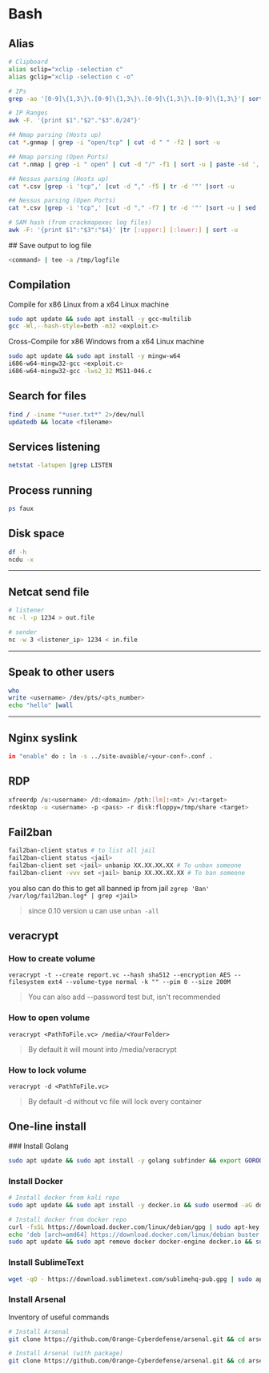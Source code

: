 # Bash

## Alias

```bash
# Clipboard
alias sclip="xclip -selection c"
alias gclip="xclip -selection c -o"

# IPs
grep -ao '[0-9]\{1,3\}\.[0-9]\{1,3\}\.[0-9]\{1,3\}\.[0-9]\{1,3\}'| sort -u

# IP Ranges 
awk -F. '{print $1"."$2"."$3".0/24"}'

## Nmap parsing (Hosts up)
cat *.gnmap | grep -i "open/tcp" | cut -d " " -f2 | sort -u

## Nmap parsing (Open Ports)
cat *.nmap | grep -i " open" | cut -d "/" -f1 | sort -u | paste -sd ','

## Nessus parsing (Hosts up)
cat *.csv |grep -i 'tcp",' |cut -d "," -f5 | tr -d '"' |sort -u

## Nessus parsing (Open Ports) 
cat *.csv |grep -i 'tcp",' |cut -d "," -f7 | tr -d '"' |sort -u | sed -r '/^\s*$/d' | tr "\n" ",  " | rev | cut -c2- |rev | sed 's/, */, /g' | cut -f 2- -d ' '

# SAM hash (from crackmapexec log files)
awk -F: '{print $1":"$3":"$4}' |tr [:upper:] [:lower:] | sort -u
```

## Save output to log file

```bash
<command> | tee -a /tmp/logfile
```

## Compilation

Compile for x86 Linux from a x64 Linux machine

```bash
sudo apt update && sudo apt install -y gcc-multilib 
gcc -Wl,--hash-style=both -m32 <exploit.c>
```

Cross-Compile for x86 Windows from a x64 Linux machine

```bash
sudo apt update && sudo apt install -y mingw-w64
i686-w64-mingw32-gcc <exploit.c>
i686-w64-mingw32-gcc -lws2_32 MS11-046.c
```


## Search for files

```bash
find / -iname "*user.txt*" 2>/dev/null
updatedb && locate <filename>
```

## Services listening

```bash
netstat -latupen |grep LISTEN
```

## Process running

```bash
ps faux
```

## Disk space

```bash
df -h
ncdu -x 
```

---

## Netcat send file

```bash
# listener
nc -l -p 1234 > out.file

# sender
nc -w 3 <listener_ip> 1234 < in.file
```

---


## Speak to other users

```bash
who
write <username> /dev/pts/<pts_number>
echo "hello" |wall
```

---

## Nginx syslink

```bash
in "enable" do : ln -s ../site-avaible/<your-conf>.conf .
```

## RDP 

```sh
xfreerdp /u:<username> /d:<domain> /pth:[lm]:<nt> /v:<target>
rdesktop -u <username> -p <pass> -r disk:floppy=/tmp/share <target>
```

## Fail2ban

```bash
fail2ban-client status # to list all jail
fail2ban-client status <jail>
fail2ban-client set <jail> unbanip XX.XX.XX.XX # To unban someone
fail2ban-client -vvv set <jail> banip XX.XX.XX.XX # To ban someone
```

you also can do this to get all banned ip from jail `zgrep 'Ban' /var/log/fail2ban.log* | grep <jail>`
 

>since 0.10 version u can use `unban -all`


## veracrypt

### How to create volume
`veracrypt -t --create report.vc --hash sha512 --encryption AES --filesystem ext4 --volume-type normal -k "" --pim 0 --size 200M` 

> You can also add --password test but, isn't recommended

### How to open volume

`veracrypt <PathToFile.vc> /media/<YourFolder>` 
>By default it will mount into /media/veracrypt<X>

### How to lock volume

`veracrypt -d <PathToFile.vc>`
>By default -d without vc file will lock every container



## One-line install

### Install Golang

```bash
sudo apt update && sudo apt install -y golang subfinder && export GOROOT=/usr/lib/go && export GOPATH=$HOME/go && export PATH=$GOPATH/bin:$GOROOT/bin:$PATH;
```

### Install Docker

```sh
# Install docker from kali repo
sudo apt update && sudo apt install -y docker.io && sudo usermod -aG docker $USER && exec sg docker newgrp `id -gn`

# Install docker from docker repo
curl -fsSL https://download.docker.com/linux/debian/gpg | sudo apt-key add -
echo 'deb [arch=amd64] https://download.docker.com/linux/debian buster stable' | sudo tee /etc/apt/sources.list.d/docker.list
sudo apt update && sudo apt remove docker docker-engine docker.io && sudo apt install docker-ce -y
```

### Install SublimeText 

```sh
wget -qO - https://download.sublimetext.com/sublimehq-pub.gpg | sudo apt-key add - && sudo apt-get install apt-transport-https && echo "deb https://download.sublimetext.com/ apt/stable/" | sudo tee /etc/apt/sources.list.d/sublime-text.list && sudo apt-get update && sudo apt-get install sublime-text
```


### Install Arsenal 

Inventory of useful commands

```bash
# Install Arsenal
git clone https://github.com/Orange-Cyberdefense/arsenal.git && cd arsenal && ./addalias.sh && ./run

# Install Arsenal (with package)
git clone https://github.com/Orange-Cyberdefense/arsenal.git && cd arsenal && sudo python3 setup.py install; cd arsenal; python3 app.py
```


